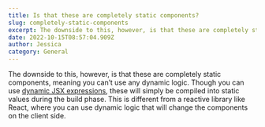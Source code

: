```yaml
---
title: Is that these are completely static components?
slug: completely-static-components
excerpt: The downside to this, however, is that these are completely static components
date: 2022-10-15T08:57:04.909Z
author: Jessica
category: General
---
```

The downside to this, however, is that these are completely static components, meaning you can’t use any dynamic logic. Though you can use [dynamic JSX expressions](https://docs.astro.build/en/core-concepts/astro-components/#dynamic-jsx-expressions), these will simply be compiled into static values during the build phase. This is different from a reactive library like React, where you can use dynamic logic that will change the components on the client side.
